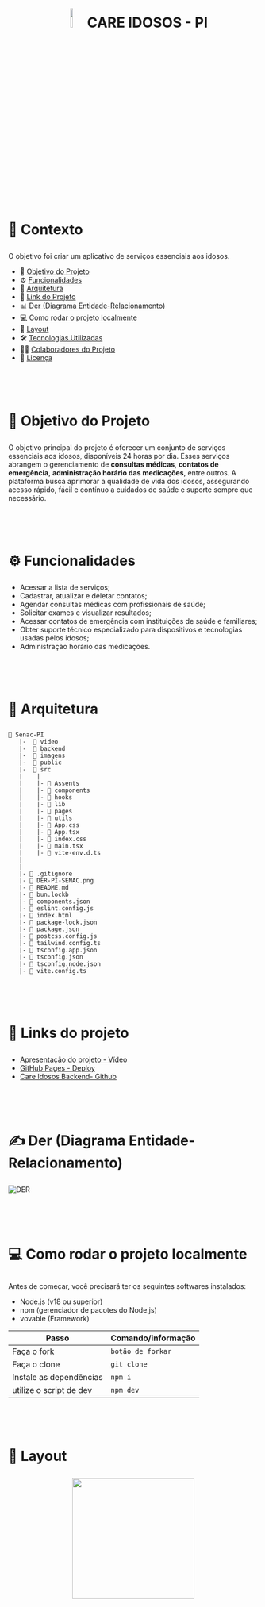 
<h1 align="center">
    <br>
    <p align="center" style="font-weight: bold;"><img src="./imagens/LOGO-CI.png" width="10%" height="10%"/> CARE IDOSOS - PI </p>
</h1>

<h1>
    <p style="font-weight: bold;">🧠 Contexto</p>
</h1>

O objetivo foi criar um aplicativo de serviços essenciais aos idosos.

- 🎯 [Objetivo do Projeto](#Objetivo-do-Projeto)
- ⚙️ [Funcionalidades](#funcionalidades)
- 📁 [Arquitetura](#Arquitetura)
- 🔗 [Link do Projeto](#Link-do-Projeto)
- 📊 [Der (Diagrama Entidade-Relacionamento)](#der-diagrama-entidade-relacionamento)
- 💻 [Como rodar o projeto localmente](#Como-rodar-o-projeto-localmente)
- 🎨 [Layout](#Layout)
- 🛠️ [Tecnologias Utilizadas](#tecnologias-utilizadas)
- 👨‍💻 [Colaboradores do Projeto](#colaboradores-do-projeto)
- 📝 [Licença](#licença)

<h1>
    <br>
    <p style="font-weight: bold;">🎯 Objetivo do Projeto</p>
</h1>

O objetivo principal do projeto é oferecer um conjunto de serviços essenciais aos idosos, disponíveis 24 horas por dia. Esses serviços abrangem o gerenciamento de **consultas médicas**, **contatos de emergência**, **administração horário das medicações**, entre outros. A plataforma busca aprimorar a qualidade de vida dos idosos, assegurando acesso rápido, fácil e contínuo a cuidados de saúde e suporte sempre que necessário.

<h1>
  <br>
    <p style="font-weight: bold;">⚙️ Funcionalidades</p>
</h1>

- Acessar a lista de serviços;
- Cadastrar, atualizar e deletar contatos;
- Agendar consultas médicas com profissionais de saúde;
- Solicitar exames e visualizar resultados;
- Acessar contatos de emergência com instituições de saúde e familiares;
- Obter suporte técnico especializado para dispositivos e tecnologias usadas pelos idosos;
- Administração horário das medicações.

<h1>
  <br>
    <p style="font-weight: bold;">📁 Arquitetura  </p>
</h1>

```
📁 Senac-PI
   |-  📁 video
   |-  📁 backend
   |-  📁 imagens
   |-  📁 public
   |-  📁 src
   |    |
   |    |- 📁 Assents
   |    |- 📁 components
   |    |- 📁 hooks
   |    |- 📁 lib
   |    |- 📁 pages
   |    |- 📁 utils
   |    |- 📑 App.css
   |    |- 📑 App.tsx
   |    |- 📑 index.css
   |    |- 📑 main.tsx
   |    |- 📑 vite-env.d.ts
   |
   |
   |- 📑 .gitignore
   |- 📑 DER-PI-SENAC.png
   |- 📑 README.md
   |- 📑 bun.lockb
   |- 📑 components.json
   |- 📑 eslint.config.js
   |- 📑 index.html
   |- 📑 package-lock.json
   |- 📑 package.json
   |- 📑 postcss.config.js
   |- 📑 tailwind.config.ts
   |- 📑 tsconfig.app.json
   |- 📑 tsconfig.json
   |- 📑 tsconfig.node.json
   |- 📑 vite.config.ts
```

<h1>
    <br>
    <p style="font-weight: bold;">🔗 Links do projeto</p>
</h1>

- [Apresentação do projeto - Vídeo](https://youtu.be/g-Kt0c2nNKU?si=CGySjsQp_n3XtCV9)
- [GitHub Pages - Deploy](https://odairgsoares.github.io/care-idosos/)
- [Care Idosos Backend- Github](https://github.com/Biiars00/elderly-care)


<h1>
    <br>
    <p style="font-weight: bold;">✍️ Der (Diagrama Entidade-Relacionamento)</p>
</h1>

![DER](DER-PI-SENAC.png)


<h1>
    <br>
    <p style="font-weight: bold;">💻 Como rodar o projeto localmente</p>
</h1>

Antes de começar, você precisará ter os seguintes softwares instalados:

- Node.js (v18 ou superior)
- npm (gerenciador de pacotes do Node.js)
- vovable (Framework)

| Passo     | Comando/informação       |
| --------- | ----------- |
| Faça o fork  | `botão de forkar` |
| Faça o clone  | `git clone` |
| Instale as dependências   | `npm i` |
| utilize o script de dev    | `npm dev` |

<h1>
    <br>
    <p style="font-weight: bold;">🎨 Layout</p>
</h1>

<p align="center">
<img src="./imagens/CARE1.png" width="70%" height="25%"/>
</p>
<p align="center">
<img src="./imagens/CARE2.png" width="70%" height="25%"/>
</p>
<p align="center">
<img src="./imagens/CARE3.png" width="70%" height="25%"/>
</p>

<h1>
    <p style=" font-weight: bold;">🛠️ Tecnologias Utilizadas</p>
</h1>

- **Vite** 
- **TypeScript** 
- **React** 
- **shadcn-ui** 
- **Tailwind CSS** 
- **Node.js** 
- **TypeScript** 
- **Express.js** 
- **Firebase**
- **Tsoa** 

<h1>
    <p style=" font-weight: bold;">👨‍💻 Colaboradores do Projeto</p>
</h1>

- BEATRIZ RIBEIRO DOS SANTOS
- ELISABETE ALVES DOS SANTOS
- KARENN SOUZA BUENO DE AZEVEDO
- KELVEN MARTINS DA ROSA
- KEVIN LOGAN GOMES PIRES
- MARLU PATROCINIO RAMOS DA SILVA
- ODAIR GOMES SOARES

<h1>
    <p style=" font-weight: bold;">📝 Licença</p>
</h1>

Este projeto está licenciado sob a [MIT License](./LICENSE.txt).


<h3>
  <a href='#top'>🔝 Voltar para o topo.</a>
</h3>

### Feito com 💕 e muita dedicação
